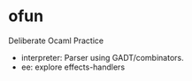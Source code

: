 
# ofun

Deliberate Ocaml Practice

- interpreter: Parser using GADT/combinators.
- ee: explore effects-handlers
